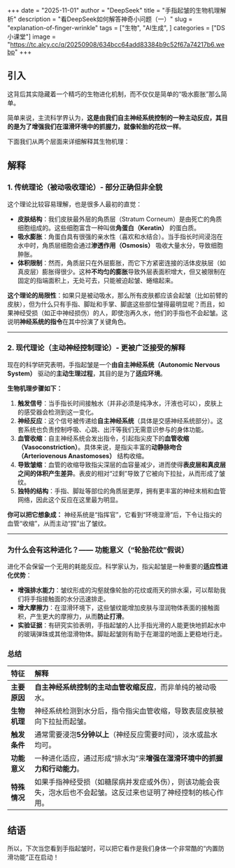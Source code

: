 +++
date = "2025-11-01"
author = "DeepSeek"
title = "手指起皱的生物机理解析"
description = "看DeepSeek如何解答神奇小问题（一）"
slug = "explanation-of-finger-wrinkle"
tags = ["生物",
    "AI生成",
]
categories = ["DS小课堂"]
image = "https://tc.alcy.cc/q/20250908/634bcc64add83384b9c52f67a74217b6.webp"
+++

## 引入

这背后其实隐藏着一个精巧的生物进化机制，而不仅仅是简单的“吸水膨胀”那么简单。

简单来说，主流科学界认为，**这是由我们自主神经系统控制的一种主动反应，其目的是为了增强我们在湿滑环境中的抓握力，就像轮胎的花纹一样**。

下面我们从两个层面来详细解释其生物机理：

## 解释

### 1. 传统理论（被动吸收理论）- 部分正确但非全貌

这个理论比较容易理解，也是很多人最初的直觉：
*   **皮肤结构**：我们皮肤最外层的角质层（Stratum Corneum）是由死亡的角质细胞组成的。这些细胞富含一种叫做**角蛋白（Keratin）** 的蛋白质。
*   **吸水膨胀**：角蛋白具有很强的亲水性（喜欢和水结合）。当手指长时间浸泡在水中时，角质层细胞会通过**渗透作用（Osmosis）** 吸收大量水分，导致细胞肿胀。
*   **体积限制**：然而，角质层只在外层膨胀，而它下方紧密连接的活体皮肤层（如真皮层）膨胀得很少。这种**不均匀的膨胀**导致外层表面积增大，但又被限制在固定的指端面积上，无处可去，只能被迫起皱、蜷缩起来。

**这个理论的局限性**：如果只是被动吸水，那么所有皮肤都应该会起皱（比如前臂的皮肤），但为什么只有手指、脚趾和手掌、脚底这些部位皱得最明显呢？而且，如果神经受损（如正中神经损伤）的人，即使泡再久水，他们的手指也不会起皱。这说明**神经系统的指令**在其中扮演了关键角色。

---

### 2. 现代理论（主动神经控制理论）- 更被广泛接受的解释

现在的科学研究表明，手指起皱是一个**由自主神经系统（Autonomic Nervous System）** 驱动的**主动生理过程**，其目的是为了**适应环境**。

**生物机理步骤如下：**

1.  **触发信号**：当手指长时间接触水（并非必须是纯净水，汗液也可以），皮肤上的感受器会检测到这一变化。
2.  **神经反应**：这个信号被传递给**自主神经系统**（具体是交感神经系统部分）。这套系统也负责控制呼吸、心跳、出汗等我们无需意识参与的身体功能。
3.  **血管收缩**：自主神经系统会发出指令，引起指尖皮下的**血管收缩（Vasoconstriction）**。具体来说，是指尖丰富的**动静脉吻合（Arteriovenous Anastomoses）** 结构收缩。
4.  **导致皱缩**：血管的收缩导致指尖深层的血容量减少，进而使得**表皮层和真皮层之间的体积产生差异**。表皮的相对“过剩”导致了它被向下拉扯，从而形成了皱纹。
5.  **独特的结构**：手指、脚趾等部位的角质层更厚，拥有更丰富的神经末梢和血管网络，因此这个反应在这里最为明显。

**你可以把它想象成：**
神经系统是“指挥官”，它看到“环境湿滑”后，下令让指尖的血管“收缩”，从而主动“捏”出了皱纹。

---

### 为什么会有这种进化？—— 功能意义（“轮胎花纹”假说）

进化不会保留一个无用的耗能反应。科学家认为，指尖起皱是一种重要的**适应性进化优势**：

*   **增强排水能力**：皱纹形成的沟壑就像轮胎的花纹或雨天的排水渠，可以帮助我们将手指接触面的水分迅速排走。
*   **增大摩擦力**：在湿滑环境下，这些皱纹能增加皮肤与湿润物体表面的接触面积，产生更大的摩擦力，从而**防止打滑**。
*   **实验证据**：有研究实验表明，手指起皱的人比手指光滑的人能更快地抓起水中的玻璃弹珠或其他湿滑物体。脚趾起皱则有助于在潮湿的地面上更稳地行走。

### 总结

| 特征 | 解释 |
| :--- | :--- |
| **主要原因** | **自主神经系统控制的主动血管收缩反应**，而非单纯的被动吸水。 |
| **生物机理** | 神经系统检测到水分后，指令指尖血管收缩，导致表层皮肤被向下拉扯而起皱。 |
| **触发条件** | 通常需要浸泡**5分钟以上**（神经反应需要时间），淡水或盐水均可。 |
| **功能意义** | 一种进化适应，通过形成“排水沟”来**增强在湿滑环境中的抓握力和行动能力**。 |
| **特殊情况** | 如果手指神经受损（如糖尿病并发症或外伤），则该功能会丧失，泡水后也不会起皱。这反过来也证明了神经控制的核心作用。 |

## 结语

所以，下次当您看到手指起皱时，可以把它看作是我们身体一个非常酷的“内置防滑功能”正在启动！
